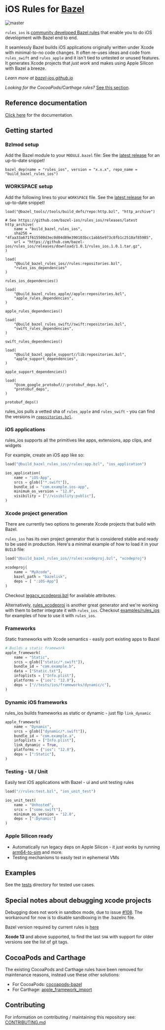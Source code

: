 # iOS Rules for [Bazel](https://bazel.build)

![master](https://github.com/bazel-ios/rules_ios/workflows/CI-master/badge.svg)

`rules_ios` is [community developed Bazel rules](https://bazel-ios.github.io/)
that enable you to do iOS development with Bazel end to end.

It seamlessly Bazel builds iOS applications originally written under Xcode with
minimal-to-no code changes. It often re-uses ideas and code from `rules_swift`
and `rules_apple` and it isn't tied to untested or unused features. It generates
Xcode projects that _just work_ and makes using Apple Silicon with Bazel a
breeze.

_Learn more at [bazel-ios.github.io](https://bazel-ios.github.io/)_

_Looking for the CocoaPods/Carthage rules?_ [See this section](#cocoapods-and-carthage).

## Reference documentation

[Click here](https://github.com/bazel-ios/rules_ios/tree/master/docs)
for the documentation.

## Getting started

### Bzlmod setup

Add the Bazel module to your `MODULE.bazel` file:
See the [latest release](https://github.com/bazel-ios/rules_ios/releases/latest) for an up-to-date snippet!

```bzl
bazel_dep(name = "rules_ios", version = "x.x.x", repo_name = "build_bazel_rules_ios")
```

### WORKSPACE setup

Add the following lines to your `WORKSPACE` file.
See the [latest release](https://github.com/bazel-ios/rules_ios/releases/latest) for an up-to-date snippet!

```bzl
load("@bazel_tools//tools/build_defs/repo:http.bzl", "http_archive")

# See https://github.com/bazel-ios/rules_ios/releases/latest
http_archive(
    name = "build_bazel_rules_ios",
    sha256 = "4faa33a671f615500d3ec0d04d89e390103bcc1abb5e973c8fb1c2510af85985",
    url = "https://github.com/bazel-ios/rules_ios/releases/download/1.0.1/rules_ios.1.0.1.tar.gz",
)

load(
    "@build_bazel_rules_ios//rules:repositories.bzl",
    "rules_ios_dependencies"
)

rules_ios_dependencies()

load(
    "@build_bazel_rules_apple//apple:repositories.bzl",
    "apple_rules_dependencies",
)

apple_rules_dependencies()

load(
    "@build_bazel_rules_swift//swift:repositories.bzl",
    "swift_rules_dependencies",
)

swift_rules_dependencies()

load(
    "@build_bazel_apple_support//lib:repositories.bzl",
    "apple_support_dependencies",
)

apple_support_dependencies()

load(
    "@com_google_protobuf//:protobuf_deps.bzl",
    "protobuf_deps",
)

protobuf_deps()
```

rules_ios pulls a vetted sha of `rules_apple` and `rules_swift` - you can find the versions in [`repositories.bzl`](https://github.com/bazel-ios/rules_ios/tree/master/rules/repositories.bzl).

### iOS applications

rules_ios supports all the primitives like apps, extensions, app clips, and widgets

For example, create an iOS app like so:

```python
load("@build_bazel_rules_ios//rules:app.bzl", "ios_application")

ios_application(
    name = "iOS-App",
    srcs = glob(["*.swift"]),
    bundle_id = "com.example.ios-app",
    minimum_os_version = "12.0",
    visibility = ["//visibility:public"],
)
```

### Xcode project generation

There are currently two options to generate Xcode projects that build with Bazel.

`rules_ios` has its own project generator that is considered stable and ready to be used in production. Here's a minimal example of how to load it in your `BUILD` file:

```python
load("@build_bazel_rules_ios//rules:xcodeproj.bzl", "xcodeproj")

xcodeproj(
    name = "MyXcode",
    bazel_path = "bazelisk",
    deps = [ ":iOS-App"]
)
```

Checkout [legacy_xcodeproj.bzl](https://github.com/bazel-ios/rules_ios/blob/master/rules/legacy_xcodeproj.bzl) for available attributes.

Alternatively, [rules_xcodeproj](https://github.com/MobileNativeFoundation/rules_xcodeproj) is another great generator and we're working with them to better integrate it with `rules_ios`. Checkout [examples/rules_ios](https://github.com/MobileNativeFoundation/rules_xcodeproj/tree/main/examples/rules_ios) for examples of how to use it with `rules_ios`.

### Frameworks

Static frameworks with Xcode semantics - easily port existing apps to Bazel

```python
# Builds a static framework
apple_framework(
    name = "Static",
    srcs = glob(["static/*.swift"]),
    bundle_id = "com.example.b",
    data = ["Static.txt"],
    infoplists = ["Info.plist"],
    platforms = {"ios": "12.0"},
    deps = ["//tests/ios/frameworks/dynamic/c"],
)
```

### Dynamic iOS frameworks

rules_ios builds frameworks as static or dynamic - just flip
`link_dynamic`

```python
apple_framework(
    name = "Dynamic",
    srcs = glob(["dynamic/*.swift"]),
    bundle_id = "com.example.a",
    infoplists = ["Info.plist"],
    link_dynamic = True,
    platforms = {"ios": "12.0"},
    deps = [":Static"],
)
```

### Testing - UI / Unit

Easily test iOS applications with Bazel - ui and unit testing rules

```python
load("//rules:test.bzl", "ios_unit_test")

ios_unit_test(
    name = "Unhosted",
    srcs = ["some.swift"],
    minimum_os_version = "12.0",
    deps = [":Dynamic"]
)
```

### Apple Silicon ready

- Automatically run legacy deps on Apple Silicon - it _just works_ by running [arm64-to-sim](https://github.com/bogo/arm64-to-sim) and more.
- Testing mechanisms to easily test in ephemeral VMs

## Examples

See the [tests](https://github.com/bazel-ios/rules_ios/tree/master/tests)
directory for tested use cases.

## Special notes about debugging xcode projects

Debugging does not work in sandbox mode, due to issue [#108](https://github.com/bazel-ios/rules_ios/issues/108). The workaround for now is to disable sandboxing in the .bazelrc file.

Bazel version required by current rules is [here](https://github.com/bazel-ios/rules_ios/blob/master/.bazelversion)

**Xcode 13** and above supported, to find the last `SHA` with support for older versions see the list of git tags.

## CocoaPods and Carthage

The existing CocoaPods and Carthage rules have been removed for maintenance reasons, instead use these other solutions:

- For CocoaPods: [cocoapods-bazel](https://github.com/bazel-ios/cocoapods-bazel)
- For Carthage: [apple_framework_import](https://github.com/bazelbuild/rules_apple/blob/master/doc/rules-apple.md#apple_dynamic_framework_import)

## Contributing

For information on contributing / maintaining this repository see: [CONTRIBUTING.md](./CONTRIBUTING.md)
